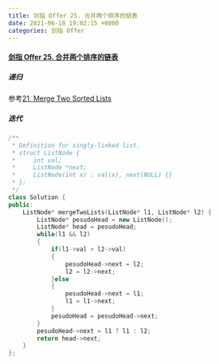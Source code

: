 ```yaml
---
title: 剑指 Offer 25. 合并两个排序的链表
date: 2021-06-18 19:02:15 +0800
categories: 剑指 Offer
---
```

#### [剑指 Offer 25. 合并两个排序的链表](https://leetcode-cn.com/problems/he-bing-liang-ge-pai-xu-de-lian-biao-lcof/)


##### 递归
参考[21. Merge Two Sorted Lists](https://leetcode.cinte.cc/2021/03/14/21-Merge-Two-Sorted-Lists/)

##### 迭代
```c++
/**
 * Definition for singly-linked list.
 * struct ListNode {
 *     int val;
 *     ListNode *next;
 *     ListNode(int x) : val(x), next(NULL) {}
 * };
 */
class Solution {
public:
    ListNode* mergeTwoLists(ListNode* l1, ListNode* l2) {
        ListNode* pesudoHead = new ListNode();
        ListNode* head = pesudoHead;
        while(l1 && l2)
        {
            if(l1->val > l2->val)
            {
                pesudoHead->next = l2;
                l2 = l2->next;
            }else
            {
                pesudoHead->next = l1;
                l1 = l1->next;
            }
            pesudoHead = pesudoHead->next;
        }
        pesudoHead->next = l1 ? l1 : l2;
        return head->next;
    }
};
```
